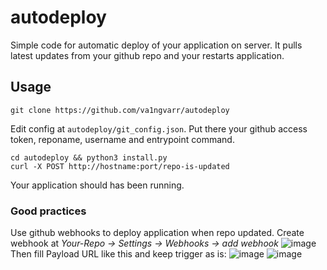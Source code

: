 # autodeploy
Simple code for automatic deploy of your application on server. It pulls latest updates from your github repo and your restarts application.
## Usage
```
git clone https://github.com/va1ngvarr/autodeploy
```
Edit config at `autodeploy/git_config.json`. Put there your github access token, reponame, username and entrypoint command.
```
cd autodeploy && python3 install.py
curl -X POST http://hostname:port/repo-is-updated
```
Your application should has been running.
### Good practices
Use github webhooks to deploy application when repo updated.
Create webhook at _*Your-Repo -> Settings -> Webhooks -> add webhook*_
![image](https://github.com/va1ngvarr/autodeploy/assets/93223722/a38838f3-c0cf-4dd1-a889-33462cb941d3)
Then fill Payload URL like this and keep trigger as is:
![image](https://github.com/va1ngvarr/autodeploy/assets/93223722/7b71adb6-2a53-4059-b0d4-45e0b82d91a6)
![image](https://github.com/va1ngvarr/autodeploy/assets/93223722/7b305274-00fc-469d-8251-9eef421351f5)
